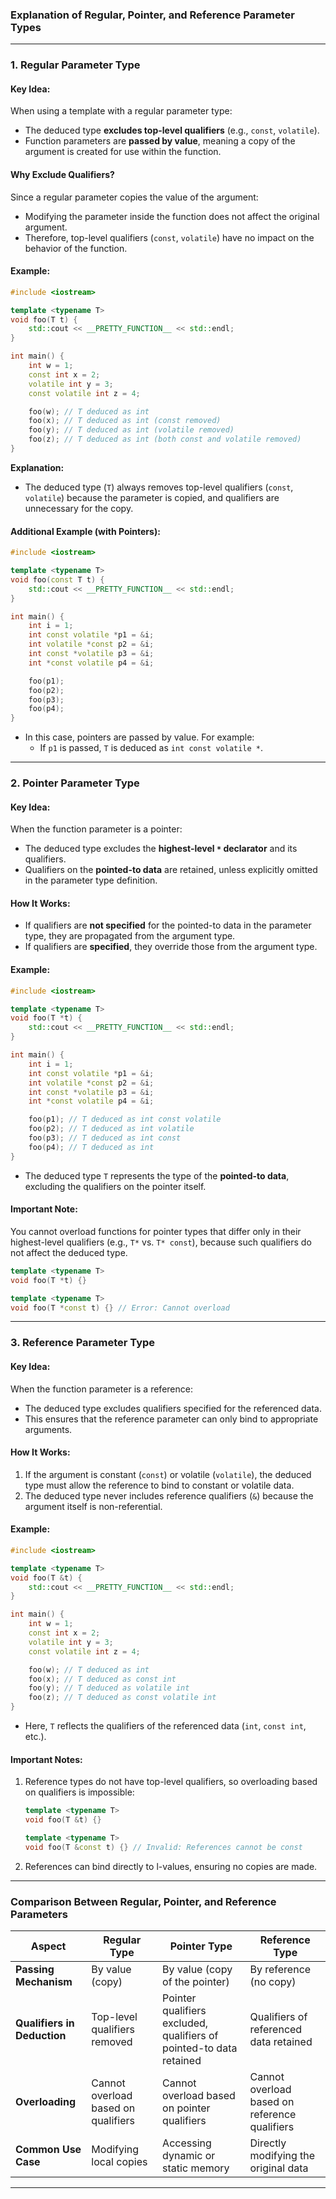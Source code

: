 ### **Explanation of Regular, Pointer, and Reference Parameter Types**

---

### **1. Regular Parameter Type**

#### **Key Idea:**
When using a template with a regular parameter type:
- The deduced type **excludes top-level qualifiers** (e.g., `const`, `volatile`).
- Function parameters are **passed by value**, meaning a copy of the argument is created for use within the function.

#### **Why Exclude Qualifiers?**
Since a regular parameter copies the value of the argument:
- Modifying the parameter inside the function does not affect the original argument.
- Therefore, top-level qualifiers (`const`, `volatile`) have no impact on the behavior of the function.

#### **Example:**
```cpp
#include <iostream>

template <typename T>
void foo(T t) {
    std::cout << __PRETTY_FUNCTION__ << std::endl;
}

int main() {
    int w = 1;
    const int x = 2;
    volatile int y = 3;
    const volatile int z = 4;

    foo(w); // T deduced as int
    foo(x); // T deduced as int (const removed)
    foo(y); // T deduced as int (volatile removed)
    foo(z); // T deduced as int (both const and volatile removed)
}
```

**Explanation:**
- The deduced type (`T`) always removes top-level qualifiers (`const`, `volatile`) because the parameter is copied, and qualifiers are unnecessary for the copy.

#### **Additional Example (with Pointers):**
```cpp
#include <iostream>

template <typename T>
void foo(const T t) {
    std::cout << __PRETTY_FUNCTION__ << std::endl;
}

int main() {
    int i = 1;
    int const volatile *p1 = &i;
    int volatile *const p2 = &i;
    int const *volatile p3 = &i;
    int *const volatile p4 = &i;

    foo(p1);
    foo(p2);
    foo(p3);
    foo(p4);
}
```

- In this case, pointers are passed by value. For example:
    - If `p1` is passed, `T` is deduced as `int const volatile *`.

---

### **2. Pointer Parameter Type**

#### **Key Idea:**
When the function parameter is a pointer:
- The deduced type excludes the **highest-level `*` declarator** and its qualifiers.
- Qualifiers on the **pointed-to data** are retained, unless explicitly omitted in the parameter type definition.

#### **How It Works:**
- If qualifiers are **not specified** for the pointed-to data in the parameter type, they are propagated from the argument type.
- If qualifiers are **specified**, they override those from the argument type.

#### **Example:**
```cpp
#include <iostream>

template <typename T>
void foo(T *t) {
    std::cout << __PRETTY_FUNCTION__ << std::endl;
}

int main() {
    int i = 1;
    int const volatile *p1 = &i;
    int volatile *const p2 = &i;
    int const *volatile p3 = &i;
    int *const volatile p4 = &i;

    foo(p1); // T deduced as int const volatile
    foo(p2); // T deduced as int volatile
    foo(p3); // T deduced as int const
    foo(p4); // T deduced as int
}
```

- The deduced type `T` represents the type of the **pointed-to data**, excluding the qualifiers on the pointer itself.

#### **Important Note:**
You cannot overload functions for pointer types that differ only in their highest-level qualifiers (e.g., `T*` vs. `T* const`), because such qualifiers do not affect the deduced type.

```cpp
template <typename T>
void foo(T *t) {}

template <typename T>
void foo(T *const t) {} // Error: Cannot overload
```

---

### **3. Reference Parameter Type**

#### **Key Idea:**
When the function parameter is a reference:
- The deduced type excludes qualifiers specified for the referenced data.
- This ensures that the reference parameter can only bind to appropriate arguments.

#### **How It Works:**
1. If the argument is constant (`const`) or volatile (`volatile`), the deduced type must allow the reference to bind to constant or volatile data.
2. The deduced type never includes reference qualifiers (`&`) because the argument itself is non-referential.

#### **Example:**
```cpp
#include <iostream>

template <typename T>
void foo(T &t) {
    std::cout << __PRETTY_FUNCTION__ << std::endl;
}

int main() {
    int w = 1;
    const int x = 2;
    volatile int y = 3;
    const volatile int z = 4;

    foo(w); // T deduced as int
    foo(x); // T deduced as const int
    foo(y); // T deduced as volatile int
    foo(z); // T deduced as const volatile int
}
```

- Here, `T` reflects the qualifiers of the referenced data (`int`, `const int`, etc.).

#### **Important Notes:**
1. Reference types do not have top-level qualifiers, so overloading based on qualifiers is impossible:
   ```cpp
   template <typename T>
   void foo(T &t) {}

   template <typename T>
   void foo(T &const t) {} // Invalid: References cannot be const
   ```
2. References can bind directly to l-values, ensuring no copies are made.

---

### **Comparison Between Regular, Pointer, and Reference Parameters**

| **Aspect**                  | **Regular Type**         | **Pointer Type**                     | **Reference Type**                  |
|-----------------------------|--------------------------|---------------------------------------|--------------------------------------|
| **Passing Mechanism**       | By value (copy)          | By value (copy of the pointer)        | By reference (no copy)              |
| **Qualifiers in Deduction** | Top-level qualifiers removed | Pointer qualifiers excluded, qualifiers of pointed-to data retained | Qualifiers of referenced data retained |
| **Overloading**             | Cannot overload based on qualifiers | Cannot overload based on pointer qualifiers | Cannot overload based on reference qualifiers |
| **Common Use Case**         | Modifying local copies   | Accessing dynamic or static memory    | Directly modifying the original data |

---

